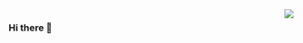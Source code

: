 <a href="https://github.com/anuraghazra/github-readme-stats">
  <img align="right" src="https://github-readme-stats.vercel.app/api/?username=shuai132"/>
</a>

### Hi there 👋
